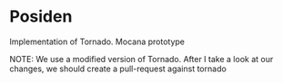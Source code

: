 # Posiden
Implementation of Tornado. Mocana prototype

NOTE:
We use a modified version of Tornado. After I take a look at our changes, we should create a pull-request against tornado

